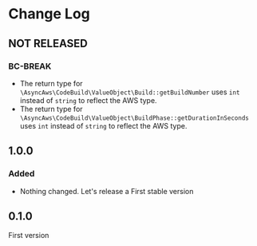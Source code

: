 # Change Log

## NOT RELEASED

### BC-BREAK

- The return type for `\AsyncAws\CodeBuild\ValueObject\Build::getBuildNumber` uses `int` instead of `string` to reflect the AWS type.
- The return type for `\AsyncAws\CodeBuild\ValueObject\BuildPhase::getDurationInSeconds` uses `int` instead of `string` to reflect the AWS type.

## 1.0.0

### Added

- Nothing changed. Let's release a First stable version

## 0.1.0

First version

